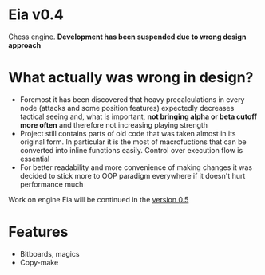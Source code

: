 # Eia v0.4
Chess engine. **Development has been suspended due to wrong design approach**

# What actually was wrong in design?
- Foremost it has been discovered that heavy precalculations in every node (attacks and some position features) expectedly decreases tactical seeing and, what is important, **not bringing alpha or beta cutoff more often** and therefore not increasing playing strength
- Project still contains parts of old code that was taken almost in its original form. In particular it is the most of macrofuctions that can be converted into inline functions easily. Control over execution flow is essential
- For better readability and more convenience of making changes it was decided to stick more to OOP paradigm everywhere if it doesn't hurt performance much

Work on engine Eia will be continued in the [version 0.5](https://example.com)

# Features
- Bitboards, magics
- Copy-make
